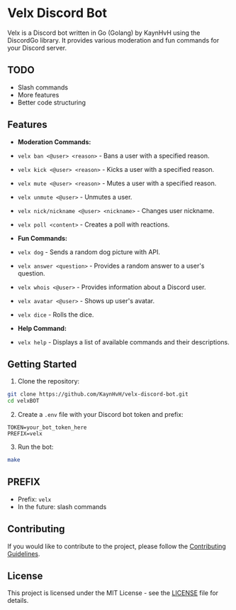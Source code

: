 # Velx Discord Bot

Velx is a Discord bot written in Go (Golang) by KaynHvH using the DiscordGo library. It provides various moderation and fun commands for your Discord server.

## TODO
- Slash commands
- More features
- Better code structuring

## Features

- **Moderation Commands:**
- `velx ban <@user> <reason>` - Bans a user with a specified reason.
- `velx kick <@user> <reason>` - Kicks a user with a specified reason.
- `velx mute <@user> <reason>` - Mutes a user with a specified reason.
- `velx unmute <@user>` - Unmutes a user.
- `velx nick/nickname <@user> <nickname>` - Changes user nickname.
- `velx poll <content>` - Creates a poll with reactions.

- **Fun Commands:**
- `velx dog` - Sends a random dog picture with API.
- `velx answer <question>` - Provides a random answer to a user's question.
- `velx whois <@user>` - Provides information about a Discord user.
- `velx avatar <@user>` - Shows up user's avatar.
- `velx dice` - Rolls the dice.

- **Help Command:**
- `velx help` - Displays a list of available commands and their descriptions.
## Getting Started
1. Clone the repository:
```bash
git clone https://github.com/KaynHvH/velx-discord-bot.git
cd velxBOT
```
2. Create a `.env` file with your Discord bot token and prefix:
```
TOKEN=your_bot_token_here 
PREFIX=velx
```

3. Run the bot:
```bash
make
```

## PREFIX

- Prefix: `velx`
- In the future: slash commands
## Contributing

If you would like to contribute to the project, please follow the [Contributing Guidelines](CONTRIBUTING.md).

## License

This project is licensed under the MIT License - see the [LICENSE](LICENSE) file for details.